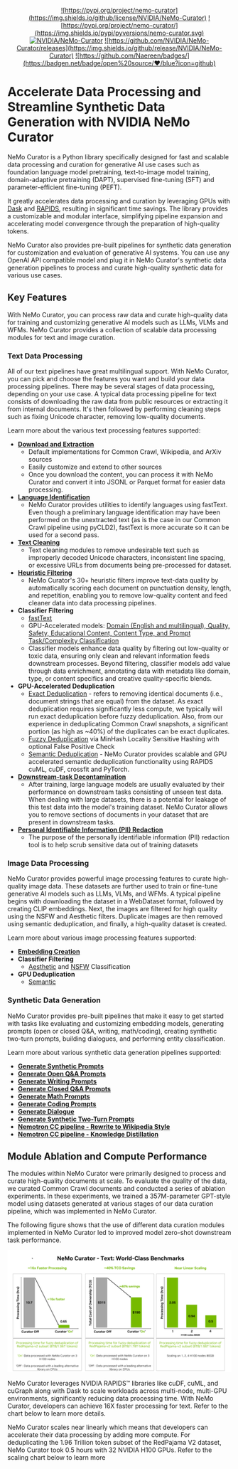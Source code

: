 <div align="center">

  <a href="https://github.com/NVIDIA/NeMo-Curator/blob/main/LICENSE">![https://pypi.org/project/nemo-curator](https://img.shields.io/github/license/NVIDIA/NeMo-Curator)</a>
  <a href="https://pypi.org/project/nemo-curator/">![https://pypi.org/project/nemo-curator/](https://img.shields.io/pypi/pyversions/nemo-curator.svg)</a>
  <a href="https://github.com/NVIDIA/NeMo-Curator/graphs/contributors">![NVIDIA/NeMo-Curator](https://img.shields.io/github/contributors/NVIDIA/NeMo-Curator)</a>
  <a href="https://github.com/NVIDIA/NeMo-Curator/releases">![https://github.com/NVIDIA/NeMo-Curator/releases](https://img.shields.io/github/release/NVIDIA/NeMo-Curator)</a>
  <a href="https://pypi.org/project/nemo-curator/">![https://github.com/Naereen/badges/](https://badgen.net/badge/open%20source/❤/blue?icon=github)</a>

</div>

# Accelerate Data Processing and Streamline Synthetic Data Generation with NVIDIA NeMo Curator

NeMo Curator is a Python library specifically designed for fast and scalable data processing and curation for generative AI use cases such as foundation language model pretraining, text-to-image model training, domain-adaptive pretraining (DAPT), supervised fine-tuning (SFT) and parameter-efficient fine-tuning (PEFT).

It greatly accelerates data processing and curation by leveraging GPUs with [Dask](https://www.dask.org/) and [RAPIDS](https://developer.nvidia.com/rapids), resulting in significant time savings. The library provides a customizable and modular interface, simplifying pipeline expansion and accelerating model convergence through the preparation of high-quality tokens.

NeMo Curator also provides pre-built pipelines for synthetic data generation for customization and evaluation of generative AI systems. You can use any OpenAI API compatible model and plug it in NeMo Curator's synthetic data generation pipelines to process and curate high-quality synthetic data for various use cases.

## Key Features

With NeMo Curator, you can process raw data and curate high-quality data for training and customizing generative AI models such as LLMs, VLMs and WFMs. NeMo Curator provides a collection of scalable data processing modules for text and image curation.

### Text Data Processing
All of our text pipelines have great multilingual support. With NeMo Curator, you can pick and choose the features you want and build your data processing pipelines. There may be several stages of data processing, depending on your use case. A typical data processing pipeline for text consists of downloading the raw data from public resources or extracting it from internal documents. It's then followed by performing cleaning steps such as fixing Unicode character, removing low-quality documents.

Learn more about the various text processing features supported:

- **[Download and Extraction](https://docs.nvidia.com/nemo-framework/user-guide/latest/datacuration/download.html)**
  - Default implementations for Common Crawl, Wikipedia, and ArXiv sources
  - Easily customize and extend to other sources
  - Once you download the content, you can process it with NeMo Curator and convert it into JSONL or Parquet format for easier data processing.
- **[Language Identification](https://docs.nvidia.com/nemo-framework/user-guide/latest/datacuration/languageidentification.html)**
  - NeMo Curator provides utilities to identify languages using fastText. Even though a preliminary language identification may have been performed on the unextracted text (as is the case in our Common Crawl pipeline using pyCLD2), fastText is more accurate so it can be used for a second pass.
- **[Text Cleaning](https://docs.nvidia.com/nemo-framework/user-guide/latest/datacuration/textcleaning.html)**
  - Text cleaning modules to remove undesirable text such as improperly decoded Unicode characters, inconsistent line spacing, or excessive URLs from documents being pre-processed for dataset.
- **[Heuristic Filtering](https://docs.nvidia.com/nemo-framework/user-guide/latest/datacuration/qualityfiltering.html)**
  - NeMo Curator's 30+ heuristic filters improve text-data quality by automatically scoring each document on punctuation density, length, and repetition, enabling you to remove low-quality content and feed cleaner data into data processing pipelines.
- **Classifier Filtering**
  - [fastText](https://docs.nvidia.com/nemo-framework/user-guide/latest/datacuration/qualityfiltering.html)
  - GPU-Accelerated models: [Domain (English and multilingual), Quality, Safety, Educational Content, Content Type, and Prompt Task/Complexity Classification](https://docs.nvidia.com/nemo-framework/user-guide/latest/datacuration/distributeddataclassification.html)
  - Classifier models enhance data quality by filtering out low-quality or toxic data, ensuring only clean and relevant information feeds downstream processes. Beyond filtering, classifier models add value through data enrichment, annotating data with metadata like domain, type, or content specifics and creative quality-specific blends.
- **GPU-Accelerated Deduplication**
  - [Exact Deduplication](https://docs.nvidia.com/nemo-framework/user-guide/latest/datacuration/gpudeduplication.html) - refers to removing identical documents (i.e., document strings that are equal) from the dataset. As exact deduplication requires significantly less compute, we typically will run exact deduplication before fuzzy deduplication. Also, from our experience in deduplicating Common Crawl snapshots, a significant portion (as high as ~40%) of the duplicates can be exact duplicates.
  - [Fuzzy Deduplication](https://docs.nvidia.com/nemo-framework/user-guide/latest/datacuration/gpudeduplication.html) via MinHash Locality Sensitive Hashing with optional False Positive Check
  - [Semantic Deduplication](https://docs.nvidia.com/nemo-framework/user-guide/latest/datacuration/semdedup.html) - NeMo Curator provides scalable and GPU accelerated semantic deduplication functionality using RAPIDS cuML, cuDF, crossfit and PyTorch.
- **[Downstream-task Decontamination](https://docs.nvidia.com/nemo-framework/user-guide/latest/datacuration/taskdecontamination.html)**
  - After training, large language models are usually evaluated by their performance on downstream tasks consisting of unseen test data. When dealing with large datasets, there is a potential for leakage of this test data into the model's training dataset. NeMo Curator allows you to remove sections of documents in your dataset that are present in downstream tasks.
- **[Personal Identifiable Information (PII) Redaction](https://docs.nvidia.com/nemo-framework/user-guide/latest/datacuration/personalidentifiableinformationidentificationandremoval.html)**
  - The purpose of the personally identifiable information (PII) redaction tool is to help scrub sensitive data out of training datasets

### Image Data Processing

NeMo Curator provides powerful image processing features to curate high-quality image data. These datasets are further used to train or fine-tune generative AI models such as LLMs, VLMs, and WFMs. A typical pipeline begins with downloading the dataset in a WebDataset format, followed by creating CLIP embeddings. Next, the images are filtered for high quality using the NSFW and Aesthetic filters. Duplicate images are then removed using semantic deduplication, and finally, a high-quality dataset is created.

Learn more about various image processing features supported:

- **[Embedding Creation](https://docs.nvidia.com/nemo-framework/user-guide/latest/datacuration/image/classifiers/embedders.html)**
- **Classifier Filtering**
  - [Aesthetic](https://docs.nvidia.com/nemo-framework/user-guide/latest/datacuration/image/classifiers/aesthetic.html) and [NSFW](https://docs.nvidia.com/nemo-framework/user-guide/latest/datacuration/image/classifiers/nsfw.html) Classification
- **GPU Deduplication**
  - [Semantic](https://docs.nvidia.com/nemo-framework/user-guide/latest/datacuration/semdedup.html)

### Synthetic Data Generation

NeMo Curator provides pre-built pipelines that make it easy to get started with tasks like evaluating and customizing embedding models, generating prompts (open or closed Q&A, writing, math/coding), creating synthetic two-turn prompts, building dialogues, and performing entity classification.

Learn more about various synthetic data generation pipelines supported:

- [**Generate Synthetic Prompts**](https://docs.nvidia.com/nemo-framework/user-guide/latest/datacuration/syntheticdata.html#generate-synthetic-prompts)
- [**Generate Open Q&A Prompts**](https://docs.nvidia.com/nemo-framework/user-guide/latest/datacuration/syntheticdata.html#generate-open-q-a-prompts)
- [**Generate Writing Prompts**](https://docs.nvidia.com/nemo-framework/user-guide/latest/datacuration/syntheticdata.html#generate-writing-prompts)
- [**Generate Closed Q&A Prompts**](https://docs.nvidia.com/nemo-framework/user-guide/latest/datacuration/syntheticdata.html#generate-closed-q-a-prompts)
- [**Generate Math Prompts**](https://docs.nvidia.com/nemo-framework/user-guide/latest/datacuration/syntheticdata.html#generate-math-prompts)
- [**Generate Coding Prompts**](https://docs.nvidia.com/nemo-framework/user-guide/latest/datacuration/syntheticdata.html#generate-coding-prompts)
- [**Generate Dialogue**](https://docs.nvidia.com/nemo-framework/user-guide/latest/datacuration/syntheticdata.html#generate-dialogue)
- [**Generate Synthetic Two-Turn Prompts**](https://docs.nvidia.com/nemo-framework/user-guide/latest/datacuration/syntheticdata.html#generate-synthetic-two-turn-prompts)
- [**Nemotron CC pipeline - Rewrite to Wikipedia Style**](https://docs.nvidia.com/nemo-framework/user-guide/latest/datacuration/syntheticdata.html#rewrite-to-wikipedia-style)
- [**Nemotron CC pipeline - Knowledge Distillation**](https://docs.nvidia.com/nemo-framework/user-guide/latest/datacuration/syntheticdata.html#rewrite-to-wikipedia-style)

## Module Ablation and Compute Performance

The modules within NeMo Curator were primarily designed to process and curate high-quality documents at scale.  To evaluate the quality of the data, we curated Common Crawl documents and conducted a series of ablation experiments. In these experiments, we trained a 357M-parameter GPT-style model using datasets generated at various stages of our data curation pipeline, which was implemented in NeMo Curator.

The following figure shows that the use of different data curation modules implemented in NeMo Curator led to improved model zero-shot downstream task performance.

<p align="center">
  <img src="./docs/user-guide/assets/readme/chart.png" alt="drawing" width="700"/>
</p>

NeMo Curator leverages NVIDIA RAPIDS™ libraries like cuDF, cuML, and cuGraph along with Dask to scale workloads across multi-node, multi-GPU environments, significantly reducing data processing time. With NeMo Curator, developers can achieve 16X faster processing for text. Refer to the chart below to learn more details.

NeMo Curator scales near linearly which means that developers can accelerate their data processing by adding more compute. For  deduplicating the 1.96 Trillion token subset of the RedPajama V2 dataset, NeMo Curator took  0.5 hours with 32 NVIDIA H100 GPUs. Refer to the scaling chart below to learn more
